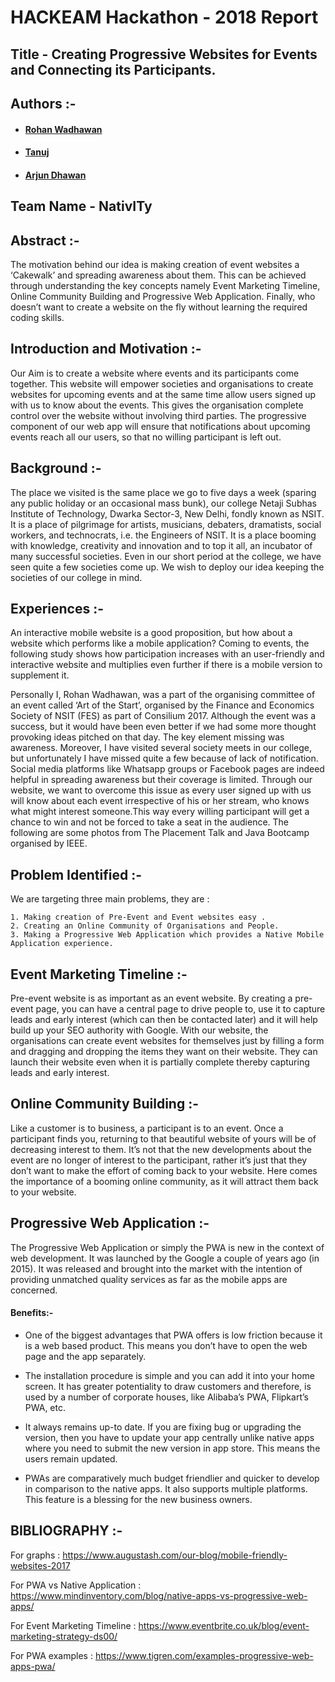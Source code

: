 # HACKEAM Hackathon - 2018 Report


##  Title - Creating Progressive Websites for Events and Connecting its Participants.

##  Authors :- 	
   * #### [Rohan Wadhawan](https://github.com/rohan598 "Github profile")
   * #### [Tanuj](https://github.com/Tanuj9043 "Github profile") 
   * #### [Arjun Dhawan](https://github.com/arjundhawan05 "Github profile")

##  Team Name - NativITy

##  Abstract :- 
The motivation behind our idea is making creation of event websites a ‘Cakewalk’ and spreading awareness about them. This can be achieved through understanding the key concepts namely  Event Marketing Timeline, Online Community Building and Progressive Web Application. Finally, who doesn’t want to create a website on the fly without learning the required coding skills.

## Introduction and Motivation :-
Our Aim is to create a website where events and its participants come together. This website will empower societies and organisations to create websites for upcoming events and at the same time allow users signed up with us to know about the events. This gives the organisation complete control over the website without involving third parties. The progressive component of our web app will ensure that notifications about upcoming events reach all our users, so that no willing participant is left out. 

## Background :-  
The place we visited is the same place we go to five days a week (sparing any public holiday or an occasional mass bunk), our college Netaji Subhas Institute of Technology, Dwarka Sector-3, New Delhi, fondly known as NSIT. It is a place of pilgrimage for artists, musicians, debaters, dramatists, social workers, and technocrats, i.e. the Engineers of NSIT. It is a place booming with knowledge, creativity and innovation and to top it all, an incubator of many successful societies. Even in our short period at the college, we have seen quite a few societies come up. We wish to deploy our idea keeping the societies of our college in mind.

## Experiences :-
An interactive mobile website is a good proposition, but how about a website which performs like a mobile application? Coming to events, the following study shows how participation increases with an user-friendly and interactive website and multiplies even further if there is a mobile version to supplement it. 

Personally I, Rohan Wadhawan, was a part of the organising committee of an event called ‘Art of the Start’, organised by the Finance and Economics Society of NSIT (FES) as part of Consilium 2017. Although the event was a success, but it would have been even better if we had some more thought provoking ideas pitched on that day. The key element missing was awareness. Moreover, I have visited several society meets in our college, but unfortunately I have missed quite a few because of lack of notification. Social media platforms like Whatsapp groups or Facebook pages are indeed helpful in spreading awareness but their coverage is limited. Through our website, we want to overcome this issue as every user signed up with us will know about each event irrespective of his or her stream, who knows what might interest someone.This way every willing participant will get a chance to win and not be forced to take a seat in the audience.
The following are some photos from The Placement Talk and Java Bootcamp organised by IEEE.

## Problem Identified :-	
We are targeting three main problems, they are :
      
	1. Making creation of Pre-Event and Event websites easy .
	2. Creating an Online Community of Organisations and People.
	3. Making a Progressive Web Application which provides a Native Mobile Application experience.

## Event Marketing Timeline :- 

Pre-event website is as important as an event website. By creating a pre-event page, you can have a central page to drive people to, use it to capture leads and early interest (which can then be contacted later) and it will help build up your SEO authority with Google.
With our website, the organisations can create event websites for themselves just by filling a form and dragging and dropping the items they want on their website. They can launch their website even when it is partially complete thereby capturing leads and early interest.

## Online Community Building :-
Like a customer is to business, a participant is to an event. Once a participant finds you, returning to that beautiful website of yours will be of decreasing interest to them. It’s not that the new developments about the event are no longer of interest to the participant, rather it’s just that they don’t want to make the effort of coming back to your website. Here comes the importance of a booming online community, as it will attract them back to your website.


## Progressive Web Application :-
The Progressive Web Application or simply the PWA is new in the context of web development. It was launched by the Google a couple of years ago (in 2015). It was released and brought into the market with the intention of providing unmatched quality services as far as the mobile apps are concerned.

#### Benefits:- 
  * One of the biggest advantages that PWA offers is low friction because it is a web based product. This means you don’t have to open the web page and the app separately. 

  * The installation procedure is simple and you can add it into your home screen. It has greater potentiality to draw customers and therefore, is used by a number of corporate houses, like Alibaba’s PWA, Flipkart’s PWA, etc.

  * It always remains up-to date. If you are fixing bug or upgrading the version, then you have to update your app centrally unlike native apps where you need to submit the new version in app store. This means the users remain updated.

  * PWAs are comparatively much budget friendlier and quicker to develop in comparison to the native apps. It also supports multiple platforms. This feature is a blessing for the new business owners.


## BIBLIOGRAPHY :-

For graphs : https://www.augustash.com/our-blog/mobile-friendly-websites-2017

For PWA vs Native  Application : https://www.mindinventory.com/blog/native-apps-vs-progressive-web-apps/

For Event Marketing Timeline : https://www.eventbrite.co.uk/blog/event-marketing-strategy-ds00/

For PWA examples : https://www.tigren.com/examples-progressive-web-apps-pwa/

